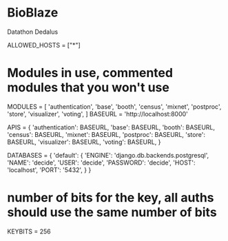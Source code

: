 # BioBlaze
Datathon Dedalus 

ALLOWED_HOSTS = ["*"]

# Modules in use, commented modules that you won't use
MODULES = [
    'authentication',
    'base',
    'booth',
    'census',
    'mixnet',
    'postproc',
    'store',
    'visualizer',
    'voting',
]
BASEURL = 'http://localhost:8000'

APIS = {
    'authentication': BASEURL,
    'base': BASEURL,
    'booth': BASEURL,
    'census': BASEURL,
    'mixnet': BASEURL,
    'postproc': BASEURL,
    'store': BASEURL,
    'visualizer': BASEURL,
    'voting': BASEURL,
}


DATABASES = {
    'default': {
        'ENGINE': 'django.db.backends.postgresql',
        'NAME': 'decide',
        'USER': 'decide',
        'PASSWORD': 'decide',
        'HOST': 'localhost',
        'PORT': '5432',
    }
}

# number of bits for the key, all auths should use the same number of bits
KEYBITS = 256

